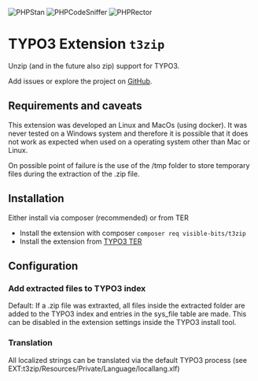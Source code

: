 ![PHPStan](https://github.com/visible-bits/t3zip/actions/workflows/phpstan.yml/badge.svg)
![PHPCodeSniffer](https://github.com/visible-bits/t3zip/actions/workflows/phpcs.yml/badge.svg)
![PHPRector](https://github.com/visible-bits/t3zip/actions/workflows/rector.yml/badge.svg)

# TYPO3 Extension `t3zip`
Unzip (and in the future also zip) support for TYPO3.

Add issues or explore the project on [GitHub](https://github.com/visible-bits/t3zip).

## Requirements and caveats
This extension was developed an Linux and MacOs (using docker). It was never tested on a Windows system and therefore it is possible that it does not work as expected when used on a operating system other than Mac or Linux.

On possible point of failure is the use of the /tmp folder to store temporary files during the extraction of the .zip file.

## Installation
Either install via composer (recommended) or from TER
- Install the extension with composer ```composer req visible-bits/t3zip```
- Install the extension from [TYPO3 TER](https://extensions.typo3.org/extension/t3zip/)

## Configuration

### Add extracted files to TYPO3 index
Default: If a .zip file was extraxted, all files inside the extracted folder are added to the TYPO3 index and entries in the sys_file table are made. This can be disabled in the extension settings inside the TYPO3 install tool.

### Translation
All localized strings can be translated via the default TYPO3 process (see EXT:t3zip/Resources/Private/Language/locallang.xlf)